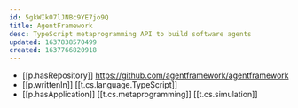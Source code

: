 ```yaml
---
id: 5gkWIkO7lJNBc9YE7jo9Q
title: AgentFramework
desc: TypeScript metaprogramming API to build software agents
updated: 1637838570499
created: 1637766820918
---
```



- [[p.hasRepository]] https://github.com/agentframework/agentframework
- [[p.writtenIn]] [[t.cs.language.TypeScript]]
- [[p.hasApplication]] [[t.cs.metaprogramming]] [[t.cs.simulation]]

